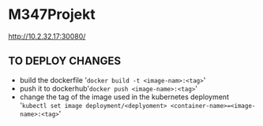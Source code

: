 # M347Projekt

http://10.2.32.17:30080/

## TO DEPLOY CHANGES
- build the dockerfile '`docker build -t <image-nam>:<tag>`'
- push it to dockerhub'`docker push <image-name>:<tag>`'
- change the tag of the image used in the kubernetes deployment '`kubectl set image deployment/<deplyoment> <container-name>=<image-name>:<tag>`'
